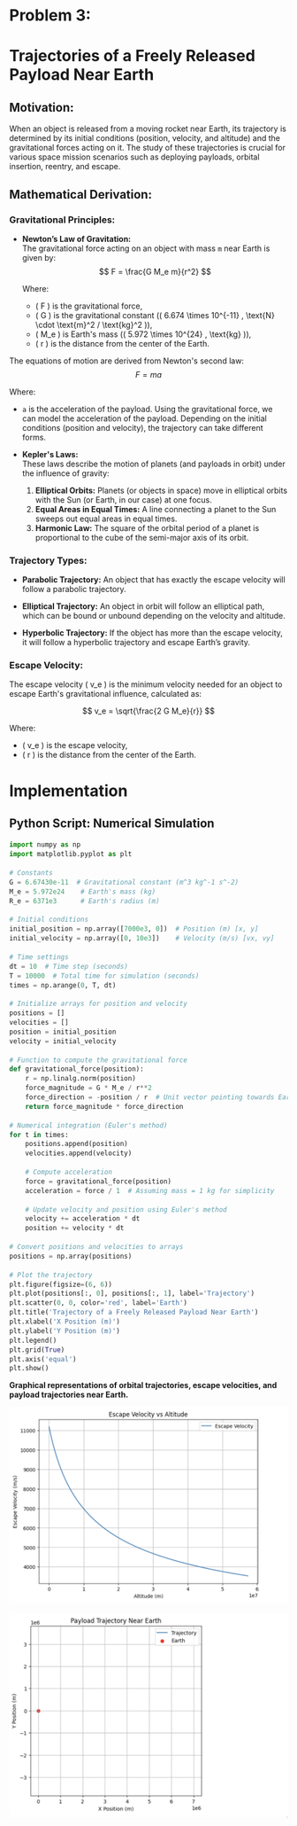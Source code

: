# Problem 3: 
# Trajectories of a Freely Released Payload Near Earth

## Motivation:
When an object is released from a moving rocket near Earth, its trajectory is determined by its initial conditions (position, velocity, and altitude) and the gravitational forces acting on it. The study of these trajectories is crucial for various space mission scenarios such as deploying payloads, orbital insertion, reentry, and escape.


## Mathematical Derivation:

### Gravitational Principles:
- **Newton’s Law of Gravitation:**  
  The gravitational force acting on an object with mass `m` near Earth is given by:
$$
  F = \frac{G M_e m}{r^2}
$$

  Where:
  - \( F \) is the gravitational force,
  - \( G \) is the gravitational constant (\( 6.674 \times 10^{-11} \, \text{N} \cdot \text{m}^2 / \text{kg}^2 \)),
  - \( M_e \) is Earth's mass (\( 5.972 \times 10^{24} \, \text{kg} \)),
  - \( r \) is the distance from the center of the Earth.
  
The equations of motion are derived from Newton's second law:
$$
  F = ma
$$

   Where:
   - `a` is the acceleration of the payload. Using the gravitational force, we can model the acceleration of the payload. Depending on the initial conditions (position and velocity), the trajectory can take different forms.

- **Kepler's Laws:**  
  These laws describe the motion of planets (and payloads in orbit) under the influence of gravity:
  1. **Elliptical Orbits:** Planets (or objects in space) move in elliptical orbits with the Sun (or Earth, in our case) at one focus.
  2. **Equal Areas in Equal Times:** A line connecting a planet to the Sun sweeps out equal areas in equal times.
  3. **Harmonic Law:** The square of the orbital period of a planet is proportional to the cube of the semi-major axis of its orbit.

### Trajectory Types:
- **Parabolic Trajectory:** 
      An object that has exactly the escape velocity will follow a parabolic trajectory.

- **Elliptical Trajectory:** 
      An object in orbit will follow an elliptical path, which can be bound or unbound depending on the velocity and altitude.

- **Hyperbolic Trajectory:** 
      If the object has more than the escape velocity, it will follow a hyperbolic trajectory and escape Earth’s gravity.
      

### Escape Velocity:
The escape velocity \( v_e \) is the minimum velocity needed for an object to escape Earth's gravitational influence, calculated as:

$$
v_e = \sqrt{\frac{2 G M_e}{r}}
$$

Where:
-  \( v_e \) is the escape velocity,
- \( r \) is the distance from the center of the Earth.

# Implementation
## Python Script: Numerical Simulation

```python
import numpy as np
import matplotlib.pyplot as plt

# Constants
G = 6.67430e-11  # Gravitational constant (m^3 kg^-1 s^-2)
M_e = 5.972e24    # Earth's mass (kg)
R_e = 6371e3      # Earth's radius (m)

# Initial conditions
initial_position = np.array([7000e3, 0])  # Position (m) [x, y]
initial_velocity = np.array([0, 10e3])    # Velocity (m/s) [vx, vy]

# Time settings
dt = 10  # Time step (seconds)
T = 10000  # Total time for simulation (seconds)
times = np.arange(0, T, dt)

# Initialize arrays for position and velocity
positions = []
velocities = []
position = initial_position
velocity = initial_velocity

# Function to compute the gravitational force
def gravitational_force(position):
    r = np.linalg.norm(position)
    force_magnitude = G * M_e / r**2
    force_direction = -position / r  # Unit vector pointing towards Earth's center
    return force_magnitude * force_direction

# Numerical integration (Euler's method)
for t in times:
    positions.append(position)
    velocities.append(velocity)
    
    # Compute acceleration
    force = gravitational_force(position)
    acceleration = force / 1  # Assuming mass = 1 kg for simplicity
    
    # Update velocity and position using Euler's method
    velocity += acceleration * dt
    position += velocity * dt

# Convert positions and velocities to arrays
positions = np.array(positions)

# Plot the trajectory
plt.figure(figsize=(6, 6))
plt.plot(positions[:, 0], positions[:, 1], label='Trajectory')
plt.scatter(0, 0, color='red', label='Earth')
plt.title('Trajectory of a Freely Released Payload Near Earth')
plt.xlabel('X Position (m)')
plt.ylabel('Y Position (m)')
plt.legend()
plt.grid(True)
plt.axis('equal')
plt.show()
```

**Graphical representations of orbital trajectories, escape velocities, and payload trajectories near Earth.**

![Orbital Trajectories and Escape Velocities](../../_pics/Graph5.png)

![Payload Trajocteries](../../_pics/Graph6.png)